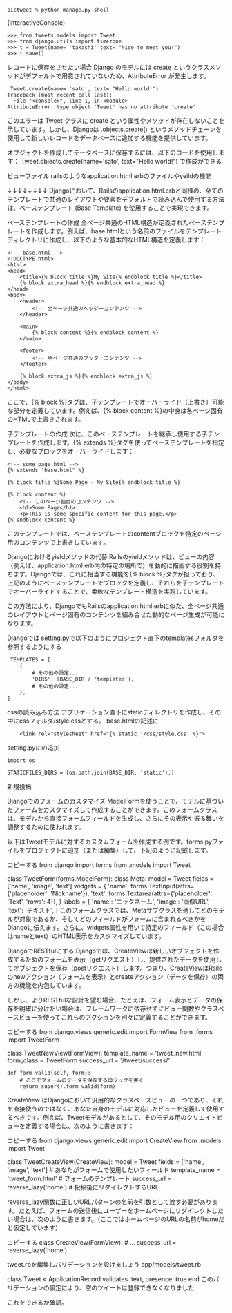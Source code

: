 
```
pictweet % python manage.py shell
```
(InteractiveConsole)

```
>>> from tweets.models import Tweet
>>> from django.utils import timezone
>>> t = Tweet(name= 'takashi' text= "Nice to meet you!")
>>> t.save()
```



レコードに保存をさせたい場合
Django のモデルには create というクラスメソッドがデフォルトで用意されていないため、AttributeError が発生します。
```
 Tweet.create(name= 'sato', text= "Hello world!")
Traceback (most recent call last):
  File "<console>", line 1, in <module>
AttributeError: type object 'Tweet' has no attribute 'create'
```

このエラーは Tweet クラスに create という属性やメソッドが存在しないことを示しています。しかし、Djangoは .objects.create() というメソッドチェーンを使用して新しいレコードをデータベースに追加する機能を提供しています。

オブジェクトを作成してデータベースに保存するには、以下のコードを使用します：
Tweet.objects.create(name='sato', text="Hello world!")
で作成ができる



ビューファイル
railsのようなapplication.html.erbのファイルやyeildの機能

↓↓↓↓↓↓↓↓
Djangoにおいて、Railsのapplication.html.erbと同様の、全てのテンプレートで共通のレイアウトや要素をデフォルトで読み込んで使用する方法は、ベーステンプレート (Base Template) を使用することで実現できます。

ベーステンプレートの作成
全ページ共通のHTML構造が定義されたベーステンプレートを作成します。例えば、base.htmlという名前のファイルをテンプレートディレクトリに作成し、以下のような基本的なHTML構造を定義します：

```
<!-- base.html -->
<!DOCTYPE html>
<html>
<head>
    <title>{% block title %}My Site{% endblock title %}</title>
    {% block extra_head %}{% endblock extra_head %}
</head>
<body>
    <header>
        <!-- 全ページ共通のヘッダーコンテンツ -->
    </header>

    <main>
        {% block content %}{% endblock content %}
    </main>

    <footer>
        <!-- 全ページ共通のフッターコンテンツ -->
    </footer>

    {% block extra_js %}{% endblock extra_js %}
</body>
</html>
```
ここで、{% block %}タグは、子テンプレートでオーバーライド（上書き）可能な部分を定義しています。例えば、{% block content %}の中身は各ページ固有のHTMLで上書きされます。

子テンプレートの作成
次に、このベーステンプレートを継承し使用する子テンプレートを作成します。{% extends %}タグを使ってベーステンプレートを指定し、必要なブロックをオーバーライドします：


```
<!-- some_page.html -->
{% extends "base.html" %}

{% block title %}Some Page - My Site{% endblock title %}

{% block content %}
    <!-- このページ独自のコンテンツ -->
    <h1>Some Page</h1>
    <p>This is some specific content for this page.</p>
{% endblock content %}
```
このテンプレートでは、ベーステンプレートのcontentブロックを特定のページ用のコンテンツで上書きしています。

Djangoにおけるyieldメソッドの代替
Railsのyieldメソッドは、ビューの内容（例えば、application.html.erb内の特定の場所で）を動的に描画する役割を持ちます。Djangoでは、これに相当する機能を{% block %}タグが担っており、上記のようにベーステンプレートでブロックを定義し、それらを子テンプレートでオーバーライドすることで、柔軟なテンプレート構造を実現しています。

この方法により、DjangoでもRailsのapplication.html.erbに似た、全ページ共通のレイアウトとページ固有のコンテンツを組み合せた動的なページ生成が可能になります。



Djangoでは
setting.pyで以下のようにプロジェクト直下のtemplatesフォルダを参照するようにする
```
 TEMPLATES = [
    {
        # その他の設定...
        'DIRS': [BASE_DIR / 'templates'],
        # その他の設定...
    },
]
```



cssの読み込み方法
アプリケーション直下にstaticディレクトリを作成し、その中にcssフォルダ/style.cssとする。
base.htmlの記述に
```
    <link rel="stylesheet" href="{% static '/css/style.css' %}">
```

setting.pyにの追加
```
import os

STATICFILES_DIRS = [os.path.join(BASE_DIR, 'static'),]
```



新規投稿

Djangoでのフォームのカスタマイズ
ModelFormを使うことで、モデルに基づいたフォームをカスタマイズして作成することができます。このフォームクラスは、モデルから直接フォームフィールドを生成し、さらにその表示や振る舞いを調整するために使われます。

以下はTweetモデルに対するカスタムフォームを作成する例です。forms.pyファイルをプロジェクトに追加（または編集）して、下記のように記載します。


コピーする
from django import forms
from .models import Tweet

class TweetForm(forms.ModelForm):
    class Meta:
        model = Tweet
        fields = ['name', 'image', 'text']
        widgets = {
            'name': forms.TextInput(attrs={'placeholder': 'Nickname'}),
            'text': forms.Textarea(attrs={'placeholder': 'Text', 'rows': 4}),
        }
        labels = {
            'name': 'ニックネーム',
            'image': '画像URL',
            'text': 'テキスト',
        }
このフォームクラスでは、Metaサブクラスを通してどのモデルが対象であるか、そしてどのフィールドがフォームに含まれるべきかをDjangoに伝えます。さらに、widgets属性を用いて特定のフィールド（この場合はnameとtext）のHTML表示をカスタマイズしています。


DjangoでRESTfulにする
Djangoでは、CreateViewは新しいオブジェクトを作成するためのフォームを表示（getリクエスト）し、提供されたデータを使用してオブジェクトを保存（postリクエスト）します。つまり、CreateViewはRailsのnewアクション（フォームを表示）とcreateアクション（データを保存）の両方の機能を内包しています。

しかし、よりRESTfulな設計を望む場合、たとえば、フォーム表示とデータの保存を明確に分けたい場合は、フレームワークに依存せずにビュー関数やクラスベースビューを使ってこれらのアクションを別々に定義することができます。


コピーする
from django.views.generic.edit import FormView
from .forms import TweetForm

class TweetNewView(FormView):
    template_name = 'tweet_new.html'
    form_class = TweetForm
    success_url = '/tweet/success/'

    def form_valid(self, form):
        # ここでフォームのデータを保存するロジックを書く
        return super().form_valid(form)



CreateView はDjangoにおいて汎用的なクラスベースビューの一つであり、それを直接使うのではなく、あなた自身のモデルに対応したビューを定義して使用するべきです。例えば、Tweetモデルがあるとして、そのモデル用のクリエイトビューを定義する場合は、次のように書きます：


コピーする
from django.views.generic.edit import CreateView
from .models import Tweet

class TweetCreateView(CreateView):
    model = Tweet
    fields = ['name', 'image', 'text']  # あなたがフォームで使用したいフィールド
    template_name = 'tweet_form.html'   # フォームのテンプレート
    success_url = reverse_lazy('home')  # 投稿後にリダイレクトするURL

reverse_lazy関数に正しいURLパターンの名前を引数として渡す必要があります。たとえば、フォームの送信後にユーザーをホームページにリダイレクトしたい場合は、次のように書きます。（ここではホームページのURLの名前がhomeだと仮定しています）


コピーする
class CreateView(FormView):
    # ...
    success_url = reverse_lazy('home')



 tweet.rbを編集しバリデーションを設けましょう
app/models/tweet.rb

class Tweet < ApplicationRecord
  validates :text, presence: true
end
このバリデーションの設定により、空のツイートは登録できなくなりました

これをできるか確認。